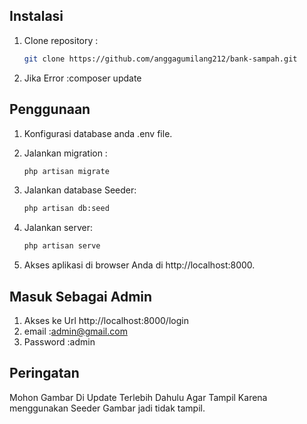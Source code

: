 
## Instalasi

1. Clone repository :

   ```bash
   git clone https://github.com/anggagumilang212/bank-sampah.git
   ```
1. Jika Error  :composer update


## Penggunaan
1. Konfigurasi database anda .env file.
2. Jalankan  migration :
   ```bash
   php artisan migrate
   ```
3. Jalankan database Seeder:
   ```bash
   php artisan db:seed
   ```
4. Jalankan server:
   ```bash
   php artisan serve
   ```

5. Akses aplikasi di browser Anda di http://localhost:8000.

## Masuk Sebagai Admin
1. Akses ke Url http://localhost:8000/login
2. email :admin@gmail.com
3. Password :admin

## Peringatan
Mohon  Gambar Di Update Terlebih Dahulu Agar Tampil Karena menggunakan Seeder Gambar jadi tidak tampil.



